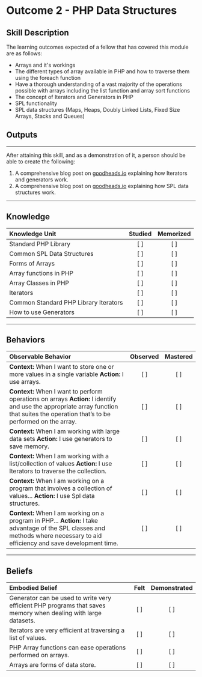 # Outcome 2 -  PHP Data Structures

**Skill Description**
----------

The learning outcomes expected of a fellow that has covered this module are as follows:
- Arrays and it's workings
- The different types of array available in PHP and how to traverse them using the foreach function
- Have a thorough understanding of a vast majority of the operations possible with arrays including the list function and array sort functions
- The concept of Iterators and Generators in PHP
- SPL functionality
- SPL data structures (Maps, Heaps, Doubly Linked Lists, Fixed Size Arrays, Stacks and Queues)


## **Outputs**
----------
After attaining this skill, and as a demonstration of it, a person should be able to create the following:

1. A comprehensive blog post on [goodheads.io](http://goodheads.io) explaining how Iterators and generators work.
2. A comprehensive blog post on [goodheads.io](http://goodheads.io) explaining how SPL data structures work.

----------
## **Knowledge**


| Knowledge Unit   |      Studied      | Memorized |
|:-------------|:------------------:|:--------:|
| Standard PHP Library | [ ] | [ ] |
| Common SPL Data Structures | [ ] | [ ] |
| Forms of Arrays | [ ] | [ ] |
| Array functions in PHP | [ ] | [ ] |
| Array Classes in PHP | [ ] | [ ] |
| Iterators | [ ] | [ ] |
| Common Standard PHP Library Iterators | [ ] | [ ] |
| How to use Generators | [ ] | [ ] |


----------


## **Behaviors**

| Observable Behavior   |      Observed      | Mastered |
|:-------------|:------------------:|:--------:|
| **Context:**  When I want to store one or more values in a single variable **Action:**  I use arrays.| [ ] | [ ]  |
| **Context:** When I want to perform operations on arrays **Action:** I identify and use the appropriate array function that suites the operation that’s to be performed on the array.|   [ ]   |   [ ] |
| **Context:** When I am working with large data sets **Action:**  I use generators to save memory. |   [ ]   |   [ ] |
| **Context:** When I am working with a list/collection of values **Action:** I use Iterators to traverse the collection.|   [ ]   |   [ ] |
| **Context:**  When I am working on a program that involves a collection of values... **Action:**  I use Spl data structures.|   [ ]   |   [ ] |
| **Context:** When I am working on a program in PHP... **Action:** I take advantage of the SPL classes and methods where necessary to aid efficiency and save development time.|   [ ]   |   [ ] |

----------


## **Beliefs**


| Embodied Belief   |      Felt      | Demonstrated |
|:-------------|:------------------:|:--------:|
| Generator can be used to write very efficient PHP programs that saves memory when dealing with large datasets.| [ ] | [ ]  |
| Iterators are very efficient at traversing a list of values. |   [ ]   |   [ ] |
| PHP Array functions can ease operations performed on arrays.|   [ ]   |   [ ] |
| Arrays are forms of data store. |   [ ]   |   [ ] |
